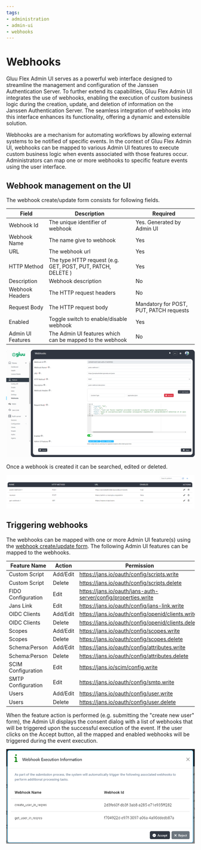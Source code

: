 ```yaml
---
tags:
- administration
- admin-ui
- webhooks
---
```


# Webhooks

Gluu Flex Admin UI serves as a powerful web interface designed to streamline the management and configuration of the Janssen Authentication Server. To further extend its capabilities, Gluu Flex Admin UI integrates the use of webhooks, enabling the execution of custom business logic during the creation, update, and deletion of information on the Janssen Authentication Server. The seamless integration of webhooks into this interface enhances its functionality, offering a dynamic and extensible solution.

Webhooks are a mechanism for automating workflows by allowing external systems to be notified of specific events. In the context of Gluu Flex Admin UI, webhooks can be mapped to various Admin UI features to execute custom business logic when events associated with those features occur. Administrators can map one or more webhooks to specific feature events using the user interface.

## Webhook management on the UI 

The webhook create/update form consists for following fields.

|Field|Description|Required|
|--|--|--|
|Webhook Id|The unique identifier of webhook|Yes. Generated by Admin UI|
|Webhook Name|The name give to webhook|Yes|
|URL|The webhook url|Yes|
|HTTP Method|The type HTTP request (e.g. GET, POST, PUT, PATCH, DELETE )|Yes|
|Description|Webhook description|No|
|Webhook Headers|The HTTP request headers|No|
|Request Body|The HTTP request body|Mandatory for POST, PUT, PATCH requests|
|Enabled|Toggle switch to enable/disable webhook|Yes|
|Admin UI Features|The Admin UI features which can be mapped to the webhook|No|

![image](../../assets/admin-ui/webhook-create.png)

Once a webhook is created it can be searched, edited or deleted.   

![image](../../assets/admin-ui/webhook-view.png)

## Triggering webhooks

The webhooks can be mapped with one or more Admin UI feature(s) using the [webhook create/update form](./webhooks.md#webhook-management-on-the-ui). The following Admin UI features can be mapped to the webhooks.

|Feature Name|Action|Permission|
|--|--|--|
|Custom Script|Add/Edit|https://jans.io/oauth/config/scripts.write|
|Custom Script|Delete|https://jans.io/oauth/config/scripts.delete|
|FIDO Configuration|Edit|https://jans.io/oauth/jans-auth-server/config/properties.write|
|Jans Link|Edit|https://jans.io/oauth/config/jans-link.write|
|OIDC Clients|Add/Edit|https://jans.io/oauth/config/openid/clients.write|
|OIDC Clients|Delete|https://jans.io/oauth/config/openid/clients.delete|
|Scopes|Add/Edit|https://jans.io/oauth/config/scopes.write|
|Scopes|Delete|https://jans.io/oauth/config/scopes.delete|
|Schema:Person|Add/Edit|https://jans.io/oauth/config/attributes.write|
|Schema:Person|Delete|https://jans.io/oauth/config/attributes.delete|
|SCIM Configuration|Edit|https://jans.io/scim/config.write|
|SMTP Configuration|Edit|https://jans.io/oauth/config/smtp.write|
|Users|Add/Edit|https://jans.io/oauth/config/user.write|
|Users|Delete|https://jans.io/oauth/config/user.delete|

When the feature action is performed (e.g. submitting the "create new user" form), the Admin UI displays the consent dialog with a list of webhooks that will be triggered upon the successful execution of the event. If the user clicks on the Accept button, all the mapped and enabled webhooks will be triggered during the event execution.      

![image](../../assets/admin-ui/webhooks-trigger.png)